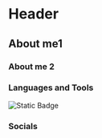 # Header

## About me1
### About me 2

### Languages and Tools 
![Static Badge](https://img.shields.io/badge/python-grey?style=for-the-badge&logo=python&logoColor=blue&color=grey)

### Socials
